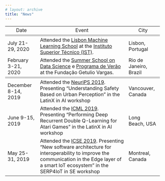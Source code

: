 ```yaml
---
# layout: archive
title: "News"
---
```


<table>
  <tr>
    <td align="center">Date</td>
    <td align="center">Event</td>
    <td align="center">City</td>
  </tr>
  <tr><td colspan="3" align="center" style="background:#cccccc;"></td></tr>
  <tr>
    <td>July 21-29, 2020</td>
    <td>Attended the <a href="http://lxmls.it.pt/2020/">Lisbon Machine Learning School</a> at the <a href="https://tecnico.ulisboa.pt/en/">Instituto Superior Técnico (IST)</a>.</td>
    <td>Lisbon, Portugal</td>
  </tr>
  <tr>
    <td>February 3-21, 2020</td>
    <td>Attended the <a href="https://eventos.fgv.br/summer-school-data-science">Summer School on Data Science</a> e <a href="https://emap.fgv.br/programa-de-verao">Programa de Verão</a> at the Fundação Getulio Vargas.</td>
    <td>Rio de Janeiro, Brazil</td>
  </tr>
  <tr><td colspan="3" align="center" style="background:#cccccc;"></td></tr>
  <tr>
    <td>December 8-14, 2019</td>
    <td>Attended the <a href="https://neurips.cc/">NeuriPS 2019</a>. Presenting “Understanding Safety Based on Urban Perception” in the LatinX in AI workshop</td>
    <td>Vancouver, Canada</td>
  </tr>
  <tr>
    <td>June 9-15, 2019</td>
    <td>Attended the <a href="https://icml.cc//">ICML 2019</a>. Presenting “Performing Deep Recurrent Double Q-Learning for Atari Games” in the LatinX in AI workshop</td>
    <td>Long Beach, USA</td>
  </tr>
  <tr>
    <td>May 25-31, 2019</td>
    <td>Attended the <a href="https://conf.researchr.org/home/icse-2019">ICSE 2019</a>. Presenting “New software architecture for interoperability to improve the communication in the Edge layer of a smart IoT ecosystem” in the SERP4IoT in SE workshop</td>
    <td>Montreal, Canada</td>
  </tr>
</table>

